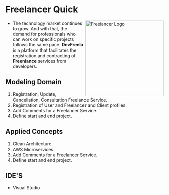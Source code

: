 # Freelancer Quick

<img src="https://raw.githubusercontent.com/willianrsouza/ASP.NET-SPECIALIZATION-CODES/main/images/logo.png" align="right"
     alt="Freelancer Logo" width="250" height="240">

- The technology market continues to grow. And with that, the demand for professionals
who can work on specific projects follows the same pace. **DevFreela** is a platform that 
facilitates the registration and contracting of **Freenlance** services from developers.


## Modeling Domain

1. Registration, Update, Cancellation, Consultation Freelance Service.
2. Registration of User and Freelancer and Client profiles.
3. Add Comments for a Freelancer Service.
4. Define start and end project.

## Applied Concepts

1. Clean Architecture.
2. AWS Microservices.
3. Add Comments for a Freelancer Service.
4. Define start and end project.


## IDE'S

- Visual Studio
